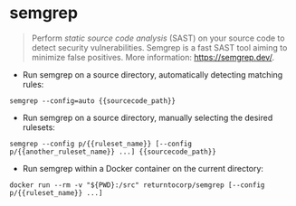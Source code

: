 # semgrep

> Perform *static source code analysis* (SAST) on your source code to detect security vulnerabilities.
> Semgrep is a fast SAST tool aiming to minimize false positives.
> More information: <https://semgrep.dev/>.

- Run semgrep on a source directory, automatically detecting matching rules:

`semgrep --config=auto {{sourcecode_path}}`

- Run semgrep on a source directory, manually selecting the desired rulesets:

`semgrep --config p/{{ruleset_name}} [--config p/{{another_ruleset_name}} ...] {{sourcecode_path}}`

- Run semgrep within a Docker container on the current directory:

`docker run --rm -v "${PWD}:/src" returntocorp/semgrep [--config p/{{ruleset_name}} ...]`
